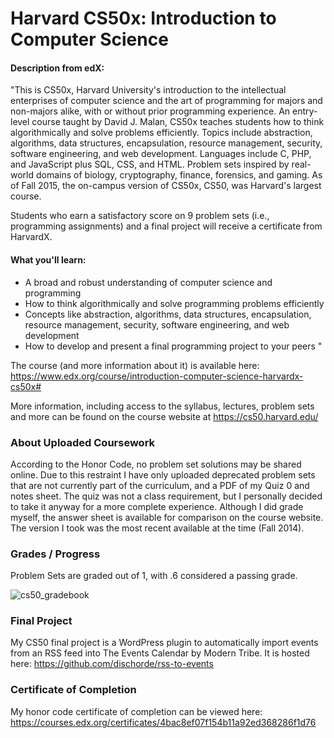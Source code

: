 

# Harvard CS50x: Introduction to Computer Science

#### Description from edX:
"This is CS50x, Harvard University's introduction to the intellectual enterprises of computer science and the art of programming for majors and non-majors alike, with or without prior programming experience. An entry-level course taught by David J. Malan, CS50x teaches students how to think algorithmically and solve problems efficiently. Topics include abstraction, algorithms, data structures, encapsulation, resource management, security, software engineering, and web development. Languages include C, PHP, and JavaScript plus SQL, CSS, and HTML. Problem sets inspired by real-world domains of biology, cryptography, finance, forensics, and gaming. As of Fall 2015, the on-campus version of CS50x, CS50, was Harvard's largest course.

Students who earn a satisfactory score on 9 problem sets (i.e., programming assignments) and a final project will receive a certificate from HarvardX.  

#### What you'll learn:

- A broad and robust understanding of computer science and programming
- How to think algorithmically and solve programming problems efficiently
- Concepts like abstraction, algorithms, data structures, encapsulation, resource management, security, software engineering, and web development
- How to develop and present a final programming project to your peers "

The course (and more information about it) is available here:
https://www.edx.org/course/introduction-computer-science-harvardx-cs50x#

More information, including access to the syllabus, lectures, problem sets and more can be found on the course website at https://cs50.harvard.edu/


### About Uploaded Coursework

According to the Honor Code, no problem set solutions may be shared online. Due to this restraint I have only uploaded deprecated problem sets that are not currently part of the curriculum, and a PDF of my Quiz 0 and notes sheet. The quiz was not a class requirement, but I personally decided to take it anyway for a more complete experience. Although I did grade myself, the answer sheet is available for comparison on the course website. The version I took was the most recent available at the time (Fall 2014). 

### Grades / Progress
Problem Sets are graded out of 1, with .6 considered a passing grade.

![cs50_gradebook](https://cloud.githubusercontent.com/assets/18646575/15796154/19ee9cd2-29ae-11e6-9f6d-d6ac8c248e09.png)

### Final Project
My CS50 final project is a WordPress plugin to automatically import events from an RSS feed into The Events Calendar by Modern Tribe. It is hosted here: https://github.com/dischorde/rss-to-events

### Certificate of Completion

My honor code certificate of completion can be viewed here:
https://courses.edx.org/certificates/4bac8ef07f154b11a92ed368286f1d76
